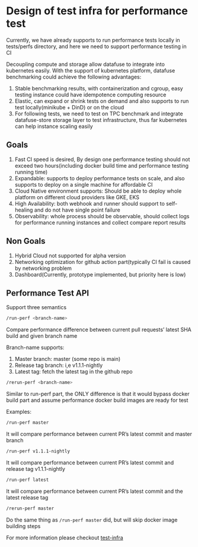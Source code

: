 # Design of test infra for performance test

Currently, we have already supports to run performance tests locally in tests/perfs directory, and here we need to support performance testing in CI

Decoupling compute and storage allow datafuse to integrate into kubernetes easily.
With the support of kubernetes platform, datafuse benchmarking could achieve the following advantages:
1. Stable benchmarking results, with containerization and cgroup, easy testing instance could have idempotence computing resource
2. Elastic, can expand or shrink tests on demand and also supports to run test locally(minikube + DinD) or on the cloud
3. For following tests, we need to test on TPC benchmark and integrate datafuse-store storage layer to test infrastructure, thus far kubernetes can help instance scaling easily

## Goals

1. Fast CI speed is desired, By design one performance testing should not exceed two hours(including docker build time and performance testing running time)
2. Expandable: supports to deploy performance tests on scale, and also supports to deploy on a single machine for affordable CI
3. Cloud Native environment supports: Should be able to deploy whole platform on different cloud providers like GKE, EKS
4. High Availability: both webhook and runner should support to self-healing and do not have single point failure
5. Observability: whole process should be observable, should collect logs for performance running instances and collect compare report results

## Non Goals

1. Hybrid Cloud not supported for alpha version
2. Networking optimization for github action part(typically CI fail is caused by networking problem
3. Dashboard(Currently, prototype implemented, but priority here is low)

## Performance Test API

Support three semantics

```bash
/run-perf <branch-name>
```

Compare performance difference between current pull requests’ latest SHA build and given branch name

Branch-name supports:
1. Master branch: master (some repo is main)
2. Release tag branch: i,e v1.1.1-nightly
3. Latest tag: fetch the latest tag in the github repo

```bash
/rerun-perf <branch-name>
```

Similar to run-perf part, the ONLY difference is that it would bypass docker build part and assume performance docker build images are ready for test

Examples:
```bash
/run-perf master
```

It will compare performance between current PR’s latest commit and master branch
```bash
/run-perf v1.1.1-nightly
```

It will compare performance between current PR’s latest commit and release tag v1.1.1-nightly
```bash
/run-perf latest
```

It will compare performance between current PR’s latest commit and the latest release tag
```bash
/rerun-perf master
```

Do the same thing as `/run-perf master` did, but will skip docker image building steps

For more information please checkout [test-infra](https://github.com/datafuselabs/test-infra)